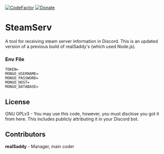 [![CodeFactor](https://www.codefactor.io/repository/github/realsaddy/steamserv/badge)](https://www.codefactor.io/repository/github/realsaddy/steamserv) [![Donate](https://img.shields.io/badge/Donate-PayPal-green.svg)](https://www.paypal.com/cgi-bin/webscr?cmd=_s-xclick&hosted_button_id=586S5KMWTQRM4&source=url)
# SteamServ
 A tool for receiving steam server information in Discord.
 This is an updated version of a previous build of realSaddy's (which used Node.js).
### Env File
```
TOKEN=
MONGO_USERNAME=
MONGO_PASSWORD=
MONGO_HOST=
MONGO_DATABASE=
```
## License
GNU GPLv3 - You may use this code, however, you must disclose you got it from here. 
This includes publicly attributing it in your Discord bot. 
## Contributors
<b>realSaddy</b> - Manager, main coder
